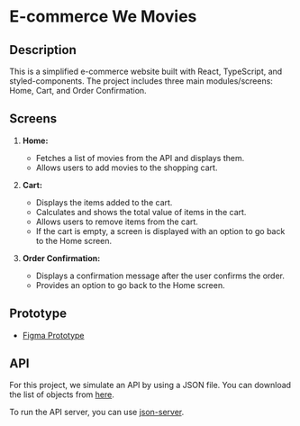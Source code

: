 # E-commerce We Movies

## Description

This is a simplified e-commerce website built with React, TypeScript, and styled-components. The project includes three main modules/screens: Home, Cart, and Order Confirmation.

## Screens

1. **Home:**
   - Fetches a list of movies from the API and displays them.
   - Allows users to add movies to the shopping cart.

2. **Cart:**
   - Displays the items added to the cart.
   - Calculates and shows the total value of items in the cart.
   - Allows users to remove items from the cart.
   - If the cart is empty, a screen is displayed with an option to go back to the Home screen.

3. **Order Confirmation:**
   - Displays a confirmation message after the user confirms the order.
   - Provides an option to go back to the Home screen.

## Prototype

- [Figma Prototype]([link-to-figma-prototype](https://www.figma.com/file/0ZyTELvPCSCnib16XG49YP/Teste-Front-React-WeFit---2022?type=design&node-id=0-1&mode=design&t=E15UCXlYTibyXXht-0))

## API

For this project, we simulate an API by using a JSON file. You can download the list of objects from [here]([link-to-api-json-file](https://www.npmjs.com/package/json-server)).

To run the API server, you can use [json-server](https://github.com/typicode/json-server).
